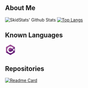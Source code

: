 ## About Me

![SkidStats' Github Stats](https://github-readme-stats.vercel.app/api?username=Altszy&count_private=true&show_icons=true&theme=radical)
[![Top Langs](https://github-readme-stats.vercel.app/api/top-langs/?username=Altszy&layout=compact&theme=radical)](https://github.com/anuraghazra/github-readme-stats)

## Known Languages

<p>
  <a title="C#" href="https://www.w3schools.com/cs/default.asp">
    <img width="35" src="https://github.com/devicons/devicon/blob/master/icons/csharp/csharp-original.svg" alt="CSharp">
  </a>
</p>

## Repositories

[![Readme Card]()](https://github.com/anuraghazra/github-readme-stats)
